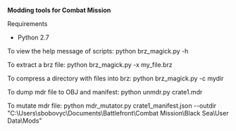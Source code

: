 **Modding tools for Combat Mission**

Requirements

 - Python 2.7

To view the help message of scripts:
python brz_magick.py -h

To extract a brz file:
python brz_magick.py -x my_file.brz

To compress a directory with files into brz:
python brz_magick.py -c mydir

To dump mdr file to OBJ and manifest:
python unmdr.py crate1.mdr

To mutate mdr file:
python mdr_mutator.py crate1_manifest.json --outdir "C:\Users\sbobovyc\Documents\Battlefront\Combat Mission\Black Sea\User Data\Mods"